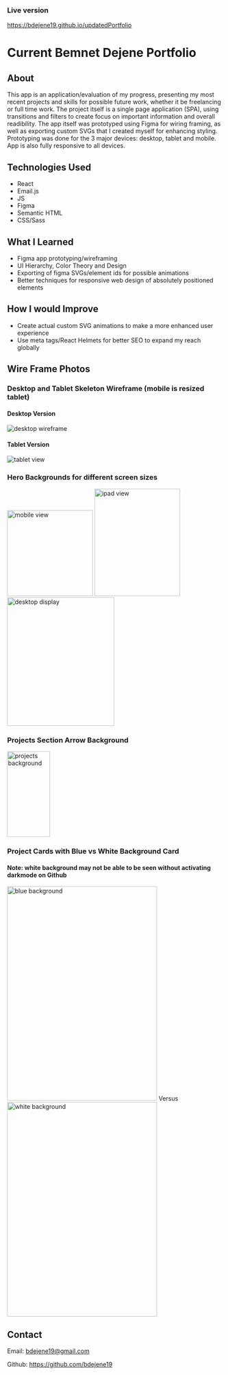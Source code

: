 ### Live version 
https://bdejene19.github.io/updatedPortfolio


# Current Bemnet Dejene Portfolio
## About
This app is an application/evaluation of my progress, presenting my most recent projects and skills for possible future work, whether it be freelancing or full time work. The project itself is a single page application (SPA), using transitions and filters to create focus on important information and overall readibility. The app itself was prototyped using Figma for wiring framing, as well as exporting custom SVGs that I created myself for enhancing styling. Prototyping was done for the 3 major devices: desktop, tablet and mobile. App is also fully responsive to all devices.


## Technologies Used
- React
- Email.js
- JS
- Figma
- Semantic HTML
- CSS/Sass



## What I Learned
- Figma app prototyping/wireframing
- UI Hierarchy, Color Theory and Design
- Exporting of figma SVGs/element ids for possible animations
- Better techniques for responsive web design of absolutely positioned elements 

## How I would Improve 
- Create actual custom SVG animations to make a more enhanced user experience
- Use meta tags/React Helmets for better SEO to expand my reach globally

## Wire Frame Photos

### Desktop and Tablet Skeleton Wireframe (mobile is resized tablet)
#### Desktop Version
<img src='public/macWireframe.jpg' alt='desktop wireframe'>

#### Tablet Version
<img src='public/tabletView.png' alt='tablet view'>

### Hero Backgrounds for different screen sizes
<img src='public/iphoneContent/iphoneX-bg.svg' alt='mobile view' height='200' width='200'>   <img src='public/tabletContent/resized-ipadMini-bg.svg' alt='ipad view' height="250" width="200">   <img src='public/desktopContent/herobackground.svg' alt='desktop display' height='300' width='250'>


### Projects Section Arrow Background
<img src='public/desktopContent/projectsBackground.svg' alt='projects background' height='200' width='100'>


### Project Cards with Blue vs White Background Card
#### Note: white background may not be able to be seen without activating darkmode on Github
<img src='public/iphoneContent/expconDisplay-iphoneX.svg' alt='blue background' width='350' height='500'> Versus <img src='public/iphoneContent/dmLandingDisplay-iphoneX.svg' alt='white background' width='350' height='500'>

## Contact
Email: bdejene19@gmail.com

Github: https://github.com/bdejene19
